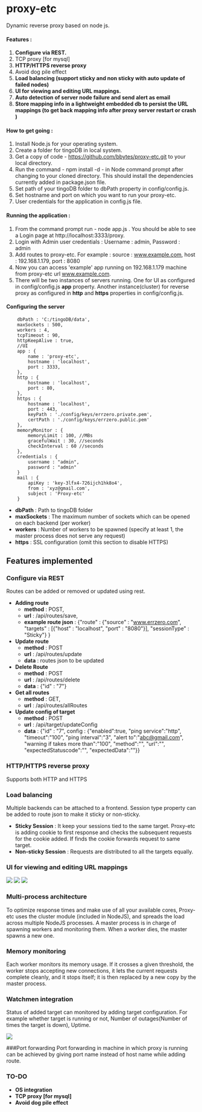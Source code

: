 proxy-etc
=========

Dynamic reverse proxy based on node js.

#### Features :
 1. **Configure via REST.**
 2. TCP proxy [for mysql]
 3. **HTTP/HTTPS reverse proxy**
 4. Avoid dog pile effect
 6. **Load balancing (support sticky and non sticky with auto update of failed nodes)**
 7. **UI for viewing and editing URL mappings.**
 8. **Auto detection of server node failure and send alert as email**
 9. **Store mapping info in a lightweight embedded db to persist the URL mappings (to get back mapping info after proxy server restart or crash )**
 
 
#### How to get going :
 
 1. Install Node.js for your operating system.
 2. Create a folder for tingoDB in local system.
 3. Get a copy of code - https://github.com/bbytes/proxy-etc.git to your local directory.
 4. Run the command - npm install -d - in Node command prompt after changing to your cloned directory.
    This should install the dependencies currently added in package.json file.
 5. Set path of your tingoDB folder to dbPath property in config/config.js.
 6. Set hostname and port on which you want to run your proxy-etc.
 6. User credentials for the application in config.js file.
    
 
#### Running the application : 

 1. From the command prompt run - node app.js . You should be able to see a Login page at http://localhost:3333/proxy.
 2. Login with Admin user credentials : Username : admin, Password : admin
 3. Add routes to proxy-etc. For example : source : www.example.com, host : 192.168.1.179, port : 8080
 4. Now you can access 'example' app running on 192.168.1.179 machine from proxy-etc url www.example.com.
 5. There will be two instances of servers running. One for UI as configured in config/config.js __app__ property. 
    Another instance(cluster) for reverse proxy as configured in __http__ and __https__ properties in config/config.js.
            


#### Configuring the server


		dbPath : 'C:/tingoDB/data',
		maxSockets : 500,
		workers : 4,
		tcpTimeout : 90,
		httpKeepAlive : true,
		//UI
		app : {
			name : 'proxy-etc',
			hostname : 'localhost',
			port : 3333,
		},
		http : {
			hostname : 'localhost',
			port : 80,
		},
		https : {
			hostname : 'localhost',
			port : 443,
			keyPath : './config/keys/errzero.private.pem',
			certPath : './config/keys/errzero.public.pem'
		},
		memoryMonitor : {
			memoryLimit : 100, //MBs
			gracefulWait : 30, //seconds
			checkInterval : 60 //seconds
		},
		credentials : {
			username : "admin",
			password : "admin"
		}
		mail : {
			apiKey : 'key-3lfx4-726ijch1hk8o4',
			from : 'xyz@gmail.com',
			subject : 'Proxy-etc'
		}
              
 * __dbPath__ : Path to tingoDB folder
 * __maxSockets__ : The maximum number of sockets which can be opened on
each backend (per worker)
 * __workers__ : Number of workers to be spawned (specify at least 1, the
master process does not serve any request)
 * __https__ : SSL configuration (omit this section to disable HTTPS)
 

## Features implemented 

### Configure via REST 
  Routes can be added or removed or updated using rest.

* __Adding route__ 
  * __method__ : POST, 
  * __url__ : /api/routes/save, 
  * __example route json__ : {"route" : {"source" : "www.errzero.com", "targets" : [{"host" : "localhost", "port" : "8080"}], "sessionType" : "Sticky"} }
* __Update route__ 
  * __method__ : POST
  * __url__ : /api/routes/update
  * __data__ : routes json to be updated
* __Delete Route__
  * __method__ : POST
  * __url__ : /api/routes/delete
  * __data__ : {"id" : "7"}
* __Get all routes__
  * __method__ : GET,
  * __url__ : /api/routes/allRoutes
* __Update config of target__
  * __method__ : POST
  * __url__ : /api/target/updateConfig
  * __data__ : {"id" : "7", config : {"enabled":true, "ping service":"http", "timeout":"100", "ping interval":"3",
"alert to":"abc@gmail.com", "warning if takes more than":"100",
"method":"", "url":"", "expectedStatuscode":"", "expectedData":""}}

### HTTP/HTTPS reverse proxy
  Supports both HTTP and HTTPS

### Load balancing
  Multiple backends can be attached to a frontend. Session type property can be added to route json to make it sticky or non-sticky. 
  
 * __Sticky Session__ : It keep your sessions tied to the same target. Proxy-etc is adding cookie to first response and checks the subsequent requests for the cookie added. If finds the cookie forwards request to same target.
 * __Non-sticky Session__ : Requests are distributed to all the targets equally. 

### UI for viewing and editing URL mappings

<img src="screen-shots/login.png" />

<img src="screen-shots/home.png" />

<img src="screen-shots/add.png" />

### Multi-process architecture
To optimize response times and make use of all your available cores, Proxy-etc uses the cluster module (included in NodeJS), and spreads the load across multiple NodeJS processes. A master process is in charge of spawning workers and monitoring them. When a worker dies, the master spawns a new one.

### Memory monitoring
Each worker monitors its memory usage. If it crosses a given threshold, the worker stops accepting new connections, it lets the current requests complete cleanly, and it stops itself; it is then replaced by a new copy by the master process.

### Watchmen integration
Status of added target can monitored by adding target configuration. For example whether target is running or not, Number of outages(Number of times the target is down), Uptime.

 <img src="screen-shots/targets.png" />

###Port forwarding
Port forwarding in machine in which proxy is running can be achieved by giving port name instead of host name while adding route.


### TO-DO
* __OS integration__
* __TCP proxy [for mysql]__
* __Avoid dog pile effect__  
